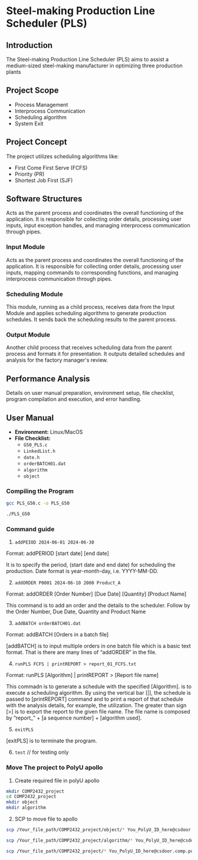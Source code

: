 # Steel-making Production Line Scheduler (PLS)

## Introduction

The Steel-making Production Line Scheduler (PLS) aims to assist a medium-sized steel-making manufacturer in optimizing three production plants

## Project Scope

- Process Management
- Interprocess Communication
- Scheduling algorithm
- System Exit

## Project Concept

The project utilizes scheduling algorithms like:
- First Come First Serve (FCFS)
- Priority (PR)
- Shortest Job First (SJF)

## Software Structures

Acts as the parent process and coordinates the overall functioning of the application. It is responsible for collecting order details, processing user inputs, input exception handles, and managing interprocess communication through pipes.

### Input Module

Acts as the parent process and coordinates the overall functioning of the application. It is responsible for collecting order details, processing user inputs, mapping commands to corresponding functions, and managing interprocess communication through pipes.

### Scheduling Module

This module, running as a child process, receives data from the Input Module and applies scheduling algorithms to generate production schedules. It sends back the scheduling results to the parent process.

### Output Module

Another child process that receives scheduling data from the parent process and formats it for presentation. It outputs detailed schedules and analysis for the factory manager's review.

## Performance Analysis

Details on user manual preparation, environment setup, file checklist, program compilation and execution, and error handling.

## User Manual

- **Environment:** Linux/MacOS
- **File Checklist:**
    - `G50_PLS.c`
    - `LinkedList.h`
    - `date.h`
    - `orderBATCH01.dat`
    - `algorithm`
    - `object`

### Compiling the Program

```bash
gcc PLS_G50.c -o PLS_G50
```

```bash
./PLS_G50
```

### Command guide

1. `addPEIOD 2024-06-01 2024-06-30`

Format: addPERIOD [start date] [end date]

It is to specify the period, (start date and end date) for
scheduling the production. Date format is year-month-day, i.e.
YYYY-MM-DD.


2. `addORDER P0001 2024-06-10 2000 Product_A`

Format:  addORDER [Order Number] [Due Date] [Quantity] [Product Name]

This command is to add an order and the details to the scheduler.
Follow by the Order Number, Due Date, Quantity and Product Name

3. `addBATCH orderBATCH01.dat`

Format: addBATCH [Orders in a batch file]

[addBATCH] is to input multiple orders in one batch file which
is a basic text format. That is there are many lines of
“addORDER” in the file.

4. `runPLS FCFS | printREPORT > report_01_FCFS.txt`

Format: runPLS [Algorithm] | printREPORT > [Report file name]

This commadn is to generate a schedule with the specified
[Algorithm]. is to execute a scheduling algorithm.
By using the vertical bar [|], the schedule is passed to
[printREPORT] command and to print a report of that schedule
with the analysis details, for example, the utilization.
The greater than sign [>] is to export the report to the given
file name. The file name is composed by “report_” + [a sequence
number] + [algorithm used].

5. `exitPLS`

[exitPLS] is to terminate the program.

6. `test` // for testing only

### Move The project to PolyU apollo

1. Create required file in polyU apollo
```bash
mkdir COMP2432_project
cd COMP2432_project
mkdir object
mkdir algorithm
```

2. SCP to move file to apollo
```bash
scp /Your_file_path/COMP2432_project/object/* You_PolyU_ID_here@csdoor.comp.polyu.edu.hk:/home/23030897d/COMP2432_project/object/

scp /Your_file_path/COMP2432_project/algorithm/* You_PolyU_ID_here@csdoor.comp.polyu.edu.hk:/home/23030897d/COMP2432_project/algorithm/

scp /Your_file_path/COMP2432_project/* You_PolyU_ID_here@csdoor.comp.polyu.edu.hk:/home/23030897d/COMP2432_project/
```